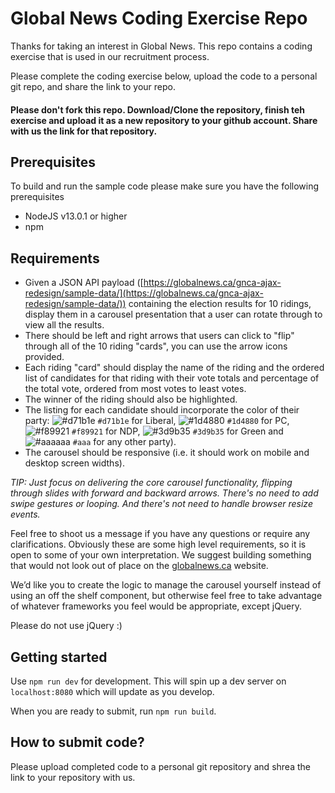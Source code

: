 # Global News Coding Exercise Repo

Thanks for taking an interest in Global News. This repo contains a coding exercise that is used in our recruitment process.

Please complete the coding exercise below, upload the code to a personal git repo, and share the link to your repo.

#### Please don't fork this repo. Download/Clone the repository, finish teh exercise and upload it as a new repository to your github account. Share with us the link for that repository.

## Prerequisites
To build and run the sample code please make sure you have the following prerequisites
- NodeJS v13.0.1 or higher
- npm

## Requirements

- Given a JSON API payload ([https://globalnews.ca/gnca-ajax-redesign/sample-data/](https://globalnews.ca/gnca-ajax-redesign/sample-data/)) containing the election results for 10 ridings, display them in a carousel presentation that a user can rotate through to view all the results.
- There should be left and right arrows that users can click to "flip" through all of the 10 riding "cards", you can use the arrow icons provided.
- Each riding "card" should display the name of the riding and the ordered list of candidates for that riding with their vote totals and percentage of the total vote, ordered from most votes to least votes.
- The winner of the riding should also be highlighted.
- The listing for each candidate should incorporate the color of their party: ![#d71b1e](https://via.placeholder.com/15/d71b1e/000000?text=+) `#d71b1e` for Liberal, ![#1d4880](https://via.placeholder.com/15/1d4880/000000?text=+) `#1d4880` for PC, ![#f89921](https://via.placeholder.com/15/f89921/000000?text=+) `#f89921` for NDP, ![#3d9b35](https://via.placeholder.com/15/3d9b35/000000?text=+) `#3d9b35` for Green and ![#aaaaaa](https://via.placeholder.com/15/aaaaaa/000000?text=+) `#aaa` for any other party).
- The carousel should be responsive (i.e. it should work on mobile and desktop screen widths).

*TIP: Just focus on delivering the core carousel functionality, flipping through slides with forward and backward arrows. There's no need to add swipe gestures or looping. And there's not need to handle browser resize events.*

Feel free to shoot us a message if you have any questions or require any clarifications.  Obviously these are some high level requirements, so it is open to some of your own interpretation. We suggest building something that would not look out of place on the [globalnews.ca](https://globalnews.ca) website.

We’d like you to create the logic to manage the carousel yourself instead of using an off the shelf component, but otherwise feel free to take advantage of whatever frameworks you feel would be appropriate, except jQuery.

Please do not use jQuery :)

## Getting started

Use `npm run dev` for development. This will spin up a dev server on `localhost:8080` which will update as you develop.

When you are ready to submit, run `npm run build`.

## How to submit code?
Please upload completed code to a personal git repository and shrea the link to your repository with us.